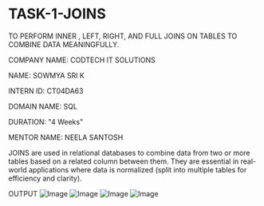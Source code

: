 # TASK-1-JOINS
TO PERFORM INNER , LEFT, RIGHT, AND FULL JOINS ON TABLES TO COMBINE DATA MEANINGFULLY.

COMPANY NAME: CODTECH IT SOLUTIONS

NAME: SOWMYA SRI K

INTERN ID: CT04DA63

DOMAIN NAME: SQL

DURATION: "4 Weeks"

MENTOR NAME: NEELA SANTOSH

JOINS are used in relational databases to combine data from two or more tables based on a related column between them. They are essential in real-world applications where data is normalized (split into multiple tables for efficiency and clarity).

OUTPUT
![Image](https://github.com/user-attachments/assets/2aad956e-df1e-4a9c-8d12-f2a3fdc10452)
![Image](https://github.com/user-attachments/assets/608e0f88-4bdb-49d4-a581-9384543c5f61)
![Image](https://github.com/user-attachments/assets/7a7f4198-4fe6-4428-aa71-0e3ca0d076f7)
![Image](https://github.com/user-attachments/assets/200ae75d-dfc7-4c04-aa41-d0de2c4027b7)
